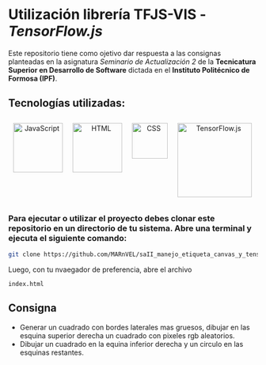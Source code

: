 # Utilización librería TFJS-VIS - *TensorFlow.js*

Este repositorio tiene como ojetivo dar respuesta a las consignas planteadas en la asignatura *Seminario de Actualización 2* de la **Tecnicatura Superior en Desarrollo de Software** dictada en el **Instituto Politécnico de Formosa (IPF)**.


## Tecnologías utilizadas:
<div align="center" style="display: flex">
    <span>
        <a href="https://es.javascript.info/" target="_blank">
            <img width="100" style="margin: 10" title='JavaScript' src='https://upload.wikimedia.org/wikipedia/commons/6/6a/JavaScript-logo.png'>
        </a>
    </span>
    <span>
        <a href="https://www.w3schools.com/html/default.asp" title='html' target="_blank">
            <img width="100" style="margin: 10" title='HTML' src='https://upload.wikimedia.org/wikipedia/commons/thumb/6/61/HTML5_logo_and_wordmark.svg/1024px-HTML5_logo_and_wordmark.svg.png'>
        </a>
    </span>
    <span>
        <a href="https://www.w3schools.com/css/default.asp" title='CSS' target="_blank">
            <img width="72" style="margin: 10" title='CSS' src='https://upload.wikimedia.org/wikipedia/commons/thumb/d/d5/CSS3_logo_and_wordmark.svg/800px-CSS3_logo_and_wordmark.svg.png'>
        </a>
    </span>
    <br/>
    <span>
        <a href="https://www.tensorflow.org/js?hl=es-419" title='TensorFlow.js' target="_blank">
            <img width="150" style="margin: 10" title='TensorFlow.js' src='https://www.tensorflow.org/static/site-assets/images/project-logos/tensorflow-js-logo-social.png?hl=es-419&sp=1683830971T11ac29b185018b83554aecf994ef3e4eee1b67c797df5e0f3c125847aeb44fa8'>
        </a>
    </span>

</div>

### Para ejecutar o utilizar el proyecto debes clonar este repositorio en un directorio de tu sistema. Abre una terminal y ejecuta el siguiente comando:

```bash
git clone https://github.com/MARnVEL/saII_manejo_etiqueta_canvas_y_tensorFlowJS.git
```
Luego, con tu nvaegador de preferencia, abre el archivo 
```basch
index.html
```


## Consigna
- Generar un cuadrado con bordes laterales mas gruesos, dibujar en las esquina superior derecha un cuadrado con pixeles rgb aleatorios.
- Dibujar un cuadrado en la equina inferior derecha y un circulo en las esquinas restantes.


